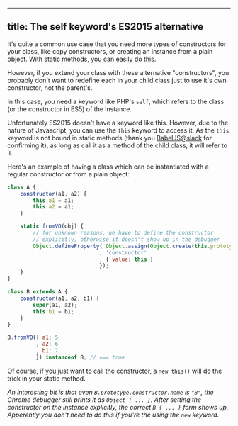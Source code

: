 --------------------------------------------
title: The self keyword's ES2015 alternative
--------------------------------------------

It's quite a common use case that you need more types of constructors
for your class, like copy constructors, or creating an instance from
a plain object. With static methods, [you can easily do this][1].

However, if you extend your class with these alternative "constructors",
you probably don't want to redefine each in your child class just to
use it's own constructor, not the parent's.

<!-- TEASER -->

In this case, you need a keyword like PHP's `self`, which refers
to the class (or the constructor in ES5) of the instance.

Unfortunately ES2015 doesn't have a keyword like this. However, due to
the nature of Javascript, you can use the `this` keyword to access it.
As the `this` keyword is not bound in static methods (thank you
[BabelJS@slack][2] for confirming it), as long as call it as a method
of the child class, it will refer to it.

Here's an example of having a class which can be instantiated with a
regular constructor or from a plain object:

```javascript
class A {
	constructor(a1, a2) {
		this.a1 = a1;
		this.a2 = a1;
	}

	static fromVO(obj) {
		// for unknown reasons, we have to define the constructor
		// explicitly, otherwise it doesn't show up in the debugger			
		Object.defineProperty( Object.assign(Object.create(this.prototype), obj)
		                     , 'constructor'
		                     , { value: this }
		                     });
	}
}

class B extends A {
	constructor(a1, a2, b1) {
		super(a1, a2);
		this.b1 = b1;
	}
}

B.fromVO({ a1: 5
         , a2: 6
         , b1: 7
         }) instanceof B; // === true

```

Of course, if you just want to call the constructor, a `new this()` will do
the trick in your static method.

*An interesting bit is that even `B.prototype.constructor.name` is `"B"`,
the Chrome debugger still prints it as `Object { ... }`. After setting the
constructor on the instance explicitly, the correct `B { ... }` form shows up.
Apperently you don't need to do this if you're the using the `new` keyword.*

[1]: http://odetocode.com/blogs/scott/archive/2015/02/02/static-members-in-es6.aspx
[2]: https://babeljs.slack.com
